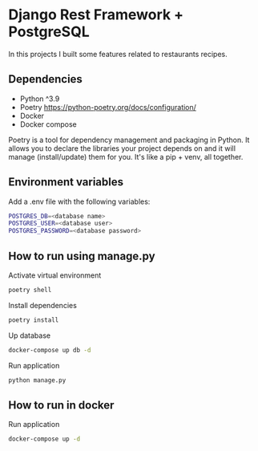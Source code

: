 # Django Rest Framework + PostgreSQL
In this projects I built some features related to restaurants recipes.


## Dependencies
* Python ^3.9
* Poetry https://python-poetry.org/docs/configuration/
* Docker
* Docker compose

Poetry is a tool for dependency management and packaging in Python. It allows you to declare the libraries your project depends on and it will manage (install/update) them for you. It's like a pip + venv, all together.


## Environment variables
Add a .env file with the following variables:
```bash
POSTGRES_DB=<database name>
POSTGRES_USER=<database user>
POSTGRES_PASSWORD=<database password>
```

## How to run using manage.py
Activate virtual environment
```bash
poetry shell
```

Install dependencies
```bash
poetry install
```

Up database
```bash
docker-compose up db -d
```

Run application
```bash
python manage.py
```

## How to run in docker
Run application
```bash
docker-compose up -d
```
